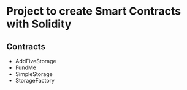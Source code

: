 # Project to create Smart Contracts with Solidity

## Contracts

- AddFiveStorage
- FundMe
- SimpleStorage
- StorageFactory
